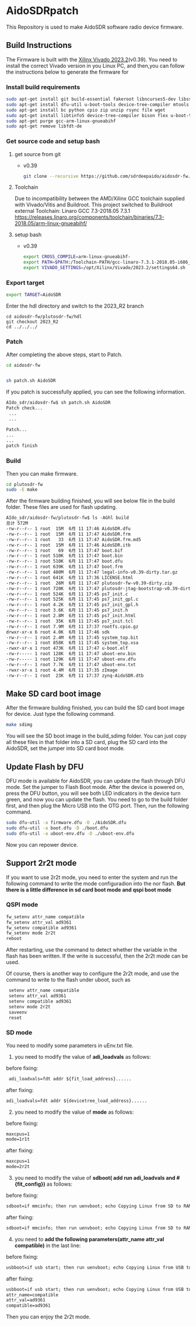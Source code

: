 # AidoSDRpatch
This Repository is used to make AidoSDR software radio device firmware. 



## Build Instructions

The Firmware is built with the [Xilinx Vivado 2023.2](https://account.amd.com/en/forms/downloads/xef.html?filename=FPGAs_AdaptiveSoCs_Unified_2023.2_1013_2256.tar.gz)(v0.39). You need to install the correct Vivado version in you Linux PC, and then,you can follow the instructions below to generate the firmware for 

### Install build requirements

```sh
sudo apt-get install git build-essential fakeroot libncurses5-dev libssl-dev ccache 
sudo apt-get install dfu-util u-boot-tools device-tree-compiler mtools
sudo apt-get install bc python cpio zip unzip rsync file wget 
sudo apt-get install libtinfo5 device-tree-compiler bison flex u-boot-tools
sudo apt-get purge gcc-arm-linux-gnueabihf
sudo apt-get remove libfdt-de
```

### Get source code and setup bash

1. get source from git
	- v0.39
		
		```sh
		git clone --recursive https://github.com/sdrdeepaido/aidosdr-fw.git
		```
2. Toolchain

   Due to incompatibility between the AMD/Xilinx GCC toolchain supplied with Vivado/Vitis and Buildroot. This project switched to Buildroot external Toolchain: Linaro GCC 7.3-2018.05 7.3.1
   https://releases.linaro.org/components/toolchain/binaries/7.3-2018.05/arm-linux-gnueabihf/


3. setup bash
	- v0.39
        ```sh
        export CROSS_COMPILE=arm-linux-gnueabihf-
        export PATH=$PATH:/Toolchain-PATH/gcc-linaro-7.3.1-2018.05-i686_arm-linux-gnueabihf/bin
        export VIVADO_SETTINGS=/opt/Xilinx/Vivado/2023.2/settings64.sh
        ```

### Export target
   ```sh
   export TARGET=AidoSDR
   ```

Enter the hdl directory and switch to the 2023_R2 branch
```
cd aidosdr-fw/plutosdr-fw/hdl
git checkout 2023_R2
cd ../../../
```
### Patch

After completing the above steps, start to Patch.

```sh
cd aidosdr-fw
```

   ```sh
   
   sh patch.sh AidoSDR
   ```

   

If you patch is successfully applied, you can see the following information.

```txt
AIdo_sdr/aidosdr-fw$ sh patch.sh AidoSDR
Patch check...
 ...
 ...

Patch...
...
...
patch finish

```

### Build

Then you can make firmware.

```sh
cd plutosdr-fw
sudo -E make
```

After the firmware building finished, you will see below file in the build folder. These files are used for flash updating.

```txt
AIdo_sdr/aidosdr-fw/plutosdr-fw$ ls -AGhl build
总计 572M
-rw-r--r-- 1 root  15M  6月 11 17:46 AidoSDR.dfu
-rw-r--r-- 1 root  15M  6月 11 17:47 AidoSDR.frm
-rw-r--r-- 1 root   33  6月 11 17:47 AidoSDR.frm.md5
-rw-r--r-- 1 root  15M  6月 11 17:46 AidoSDR.itb
-rw-r--r-- 1 root   69  6月 11 17:47 boot.bif
-rw-r--r-- 1 root 510K  6月 11 17:47 boot.bin
-rw-r--r-- 1 root 510K  6月 11 17:47 boot.dfu
-rw-r--r-- 1 root 639K  6月 11 17:47 boot.frm
-rw-r--r-- 1 root 480M  6月 11 17:47 legal-info-v0.39-dirty.tar.gz
-rw-r--r-- 1 root 641K  6月 11 17:36 LICENSE.html
-rw-r--r-- 1 root  26M  6月 11 17:47 plutosdr-fw-v0.39-dirty.zip
-rw-r--r-- 1 root 720K  6月 11 17:47 plutosdr-jtag-bootstrap-v0.39-dirty.zip
-rw-r--r-- 1 root 524K  6月 11 17:45 ps7_init.c
-rw-r--r-- 1 root 525K  6月 11 17:45 ps7_init_gpl.c
-rw-r--r-- 1 root 4.2K  6月 11 17:45 ps7_init_gpl.h
-rw-r--r-- 1 root 3.6K  6月 11 17:45 ps7_init.h
-rw-r--r-- 1 root 2.8M  6月 11 17:45 ps7_init.html
-rw-r--r-- 1 root  35K  6月 11 17:45 ps7_init.tcl
-rw-r--r-- 1 root 7.9M  6月 11 17:37 rootfs.cpio.gz
drwxr-xr-x 6 root 4.0K  6月 11 17:46 sdk
-rw-r--r-- 1 root 2.4M  6月 11 17:45 system_top.bit
-rw-r--r-- 1 root 858K  6月 11 17:45 system_top.xsa
-rwxr-xr-x 1 root 473K  6月 11 17:47 u-boot.elf
-rw-r----- 1 root 128K  6月 11 17:47 uboot-env.bin
-rw-r----- 1 root 129K  6月 11 17:47 uboot-env.dfu
-rw-r--r-- 1 root 7.7K  6月 11 17:47 uboot-env.txt
-rwxr-xr-x 1 root 4.4M  6月 11 17:35 zImage
-rw-r--r-- 1 root  23K  6月 11 17:37 zynq-AidoSDR.dtb

```



## Make SD card boot image

After the firmware building finished, you can build the SD card boot image for device. Just type the following command.

```sh
make sdimg
```

You will see the SD boot image in the build_sdimg folder. You can just  copy all these files in that folder into a SD card, plug the SD card  into the AidoSDR, set the jumper into SD card boot mode.

## Update Flash by DFU

DFU mode is available for AidoSDR, you can update the flash through DFU mode. Set the jumper to Flash Boot mode. After the device is powered on, press the DFU button, you will see both LED indicators in the device turn green, and now you can update the flash. You need to go to the build folder first, and then plug the Micro USB into the OTG port. Then, run the following command.

```sh
sudo dfu-util -a firmware.dfu -D ./AidoSDR.dfu
sudo dfu-util -a boot.dfu -D ./boot.dfu
sudo dfu-util -a uboot-env.dfu -D ./uboot-env.dfu
```

Now you can repower device.



## Support 2r2t mode
If you want to use 2r2t mode, you need to enter the system and run the following command to write the mode configuradion into the nor flash. **But there is a little difference in sd card boot mode and qspi boot mode**

### QSPI mode
   ```sh
 fw_setenv attr_name compatible
 fw_setenv attr_val ad9361
 fw_setenv compatible ad9361
 fw_setenv mode 2r2t
 reboot
   ```

After restarting, use the command to detect whether the variable in the flash has been written. If the write is successful, then the 2r2t mode can be used.

Of course, thers is another way to configure the 2r2t mode, and use the command to write to the flash under uboot, such as

```sh
 setenv attr_name compatible
 setenv attr_val ad9361
 setenv compatible ad9361
 setenv mode 2r2t
 saveenv
 reset
```

 ### SD mode
 You need to modify some parameters in uEnv.txt file.

1. you need to modify the value of **adi_loadvals** as follows:

before fixing:
```txt
 adi_loadvals=fdt addr ${fit_load_address}......
```
after fixing:
 ```txt
 adi_loadvals=fdt addr ${devicetree_load_address}......
 ```

2. you need to modify the value of **mode** as follows:

before fixing:
```txt
maxcpus=1
mode=1r1t
```
after fixing:
```txt
maxcpus=1
mode=2r2t
```

3. you need to modify the value of **sdboot( add run adi_loadvals and #{fit_config})** as follows:

before fixing:
```txt
sdboot=if mmcinfo; then run uenvboot; echo Copying Linux from SD to RAM... && load mmc 0 ${fit_load_address} ${kernel_image} && load mmc 0 ${devicetree_load_address} ${devicetree_image} && load mmc 0 ${ramdisk_load_address} ${ramdisk_image} bootm ${fit_load_address} ${ramdisk_load_address} ${devicetree_load_address}; fi
```
after fixing:
```txt
sdboot=if mmcinfo; then run uenvboot; echo Copying Linux from SD to RAM... && load mmc 0 ${fit_load_address} ${kernel_image} && load mmc 0 ${devicetree_load_address} ${devicetree_image} && load mmc 0 ${ramdisk_load_address} ${ramdisk_image} && run adi_loadvals;bootm ${fit_load_address} ${ramdisk_load_address} ${devicetree_load_address}#{fit_config}; fi
```

4. you need to **add the following parameters(attr_name attr_val compatible)** in the last line:

before fixing:
```txt
usbboot=if usb start; then run uenvboot; echo Copying Linux from USB to RAM... && load usb 0 ${fit_load_address} ${kernel_image} && load usb 0 ${devicetree_load_address} ${devicetree_image} && load usb 0 ${ramdisk_load_address} ${ramdisk_image} && bootm ${fit_load_address} ${ramdisk_load_address} ${devicetree_load_address}; fi
```
after fixing:
```txt
usbboot=if usb start; then run uenvboot; echo Copying Linux from USB to RAM... && load usb 0 ${fit_load_address} ${kernel_image} && load usb 0 ${devicetree_load_address} ${devicetree_image} && load usb 0 ${ramdisk_load_address} ${ramdisk_image} && bootm ${fit_load_address} ${ramdisk_load_address} ${devicetree_load_address}; fi
attr_name=compatible
attr_val=ad9361
compatible=ad9361
```

Then you can enjoy the 2r2t mode.